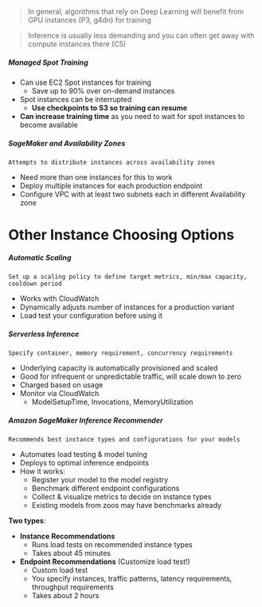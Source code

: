 > In general, algorithms that rely on Deep Learning will benefit from GPU instances (P3, g4dn) for training

> Inference is usually less demanding and you can often get away with compute instances there (C5)

##### Managed Spot Training
- Can use EC2 Spot instances for training
	- Save up to 90% over on-demand instances
- Spot instances can be interrupted
	- **Use checkpoints to S3 so training can resume**
- **Can increase training time** as you need to wait for spot instances to become available

##### SageMaker and Availability Zones
`Attempts to distribute instances across availability zones`
- Need more than one instances for this to work
- Deploy multiple instances for each production endpoint
- Configure VPC with at least two subnets each in different Availability zone


# Other Instance Choosing Options
##### Automatic Scaling
`Set up a scaling policy to define target metrics, min/max capacity, cooldown period`

- Works with CloudWatch
- Dynamically adjusts number of instances for a production variant
- Load test your configuration before using it


##### Serverless Inference
`Specify container, memory requirement, concurrency requirements`

- Underlying capacity is automatically provisioned and scaled
- Good for infrequent or unpredictable traffic, will scale down to zero
- Charged based on usage
- Monitor via CloudWatch
	- ModelSetupTime, Invocations, MemoryUtilization

##### Amazon SageMaker Inference Recommender
`Recommends best instance types and configurations for your models`

- Automates load testing & model tuning
- Deploys to optimal inference endpoints
- How it works: 
	 - Register your model to the model registry 
	 - Benchmark different endpoint configurations 
	 - Collect & visualize metrics to decide on instance types 
	 - Existing models from zoos may have benchmarks already 

**Two types**:
 - **Instance Recommendations** 
	 - Runs load tests on recommended instance types 
	 - Takes about 45 minutes 
 - **Endpoint Recommendations** (Customize load test!) 
	 - Custom load test 
	 - You specify instances, traffic patterns, latency requirements, throughput requirements 
	 - Takes about 2 hours

